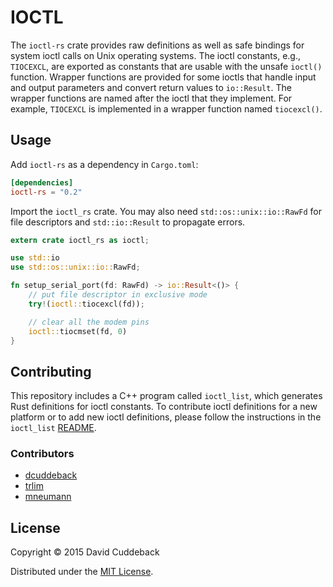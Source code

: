 # IOCTL

The `ioctl-rs` crate provides raw definitions as well as safe bindings for system ioctl calls on
Unix operating systems. The ioctl constants, e.g., `TIOCEXCL`, are exported as constants that are
usable with the unsafe `ioctl()` function. Wrapper functions are provided for some ioctls that
handle input and output parameters and convert return values to `io::Result`. The wrapper functions
are named after the ioctl that they implement. For example, `TIOCEXCL` is implemented in a wrapper
function named `tiocexcl()`.

## Usage
Add `ioctl-rs` as a dependency in `Cargo.toml`:

```toml
[dependencies]
ioctl-rs = "0.2"
```

Import the `ioctl_rs` crate. You may also need `std::os::unix::io::RawFd` for file descriptors and
`std::io::Result` to propagate errors.

```rust
extern crate ioctl_rs as ioctl;

use std::io
use std::os::unix::io::RawFd;

fn setup_serial_port(fd: RawFd) -> io::Result<()> {
    // put file descriptor in exclusive mode
    try!(ioctl::tiocexcl(fd));

    // clear all the modem pins
    ioctl::tiocmset(fd, 0)
}
```

## Contributing

This repository includes a C++ program called `ioctl_list`, which generates Rust definitions for
ioctl constants. To contribute ioctl definitions for a new platform or to add new ioctl
definitions, please follow the instructions in the `ioctl_list` [README](/ioctl_list/README.md).

### Contributors

* [dcuddeback](https://github.com/dcuddeback)
* [trlim](https://github.com/trlim)
* [mneumann](https://github.com/mneumann)

## License
Copyright © 2015 David Cuddeback

Distributed under the [MIT License](LICENSE).
